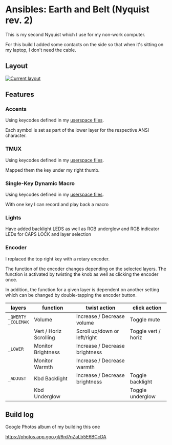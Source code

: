 # Ansibles: Earth and Belt (Nyquist rev. 2)

This is my second Nyquist which I use for my non-work computer.

For this build I added some contacts on the side so that when it's sitting
on my laptop, I don't need the cable.

## Layout
[![Current layout](https://i.imgur.com/Rai5YAD.png)](http://www.keyboard-layout-editor.com/#/gists/41f7d4c9d263b12958c5b8144c0984f8)

## Features
### Accents
Using keycodes defined in my [userspace files](../../../../users/hokiegeek/readme.md#accents).

Each symbol is set as part of the lower layer for the respective ANSI character.

### TMUX
Using keycodes defined in my [userspace files](../../../../users/hokiegeek/readme.md#tmux).

Mapped them the key under my right thumb.

### Single-Key Dynamic Macro
Using keycodes defined in my [userspace files](../../../../users/hokiegeek/readme.md#skdm).

With one key I can record and play back a macro

### Lights
Have added backlight LEDS as well as RGB underglow and RGB indicator LEDs for CAPS LOCK and layer selection

### Encoder
I replaced the top right key with a rotary encoder.

The function of the encoder changes depending on the selected layers. The function is
activated by twisting the knob as well as clicking the encoder once.

In addition, the function for a given layer is dependent on another
setting which can be changed by double-tapping the encoder button.

| layers | function | twist action | click action |
| ------ | ------ | ------------ | ------------ |
| `_QWERTY`<br>`_COLEMAK` | Volume | Increase / Decrease volume | Toggle mute |
| | Vert / Horiz Scrolling | Scroll up/down or left/right | Toggle vert / horiz |
| `_LOWER` | Monitor Brightness | Increase / Decrease brightness | |
| | Monitor Warmth | Increase / Decrease warmth | |
| `_ADJUST` | Kbd Backlight | Increase / Decrease brightness | Toggle backlight |
| | Kbd Underglow | | Toggle underglow |

## Build log
Google Photos album of my building this one

https://photos.app.goo.gl/6rd7nZaLb5E6BCcDA
